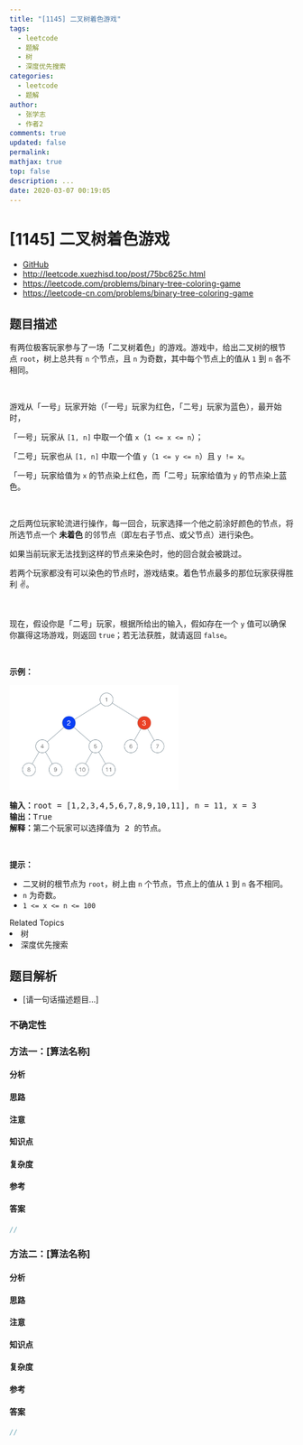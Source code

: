 ```yaml
---
title: "[1145] 二叉树着色游戏"
tags:
  - leetcode
  - 题解
  - 树
  - 深度优先搜索
categories:
  - leetcode
  - 题解
author:
  - 张学志
  - 作者2
comments: true
updated: false
permalink:
mathjax: true
top: false
description: ...
date: 2020-03-07 00:19:05
---
```



# [1145] 二叉树着色游戏
* [GitHub](https://github.com/algoboy101/LeetCodeCrowdsource/tree/master/_posts/QA/%5B1145%5D%20%E4%BA%8C%E5%8F%89%E6%A0%91%E7%9D%80%E8%89%B2%E6%B8%B8%E6%88%8F.md)
* http://leetcode.xuezhisd.top/post/75bc625c.html
* https://leetcode.com/problems/binary-tree-coloring-game
* https://leetcode-cn.com/problems/binary-tree-coloring-game


## 题目描述

<p>有两位极客玩家参与了一场「二叉树着色」的游戏。游戏中，给出二叉树的根节点&nbsp;<code>root</code>，树上总共有 <code>n</code> 个节点，且 <code>n</code> 为奇数，其中每个节点上的值从&nbsp;<code>1</code> 到&nbsp;<code>n</code>&nbsp;各不相同。</p>

<p>&nbsp;</p>

<p>游戏从「一号」玩家开始（「一号」玩家为红色，「二号」玩家为蓝色），最开始时，</p>

<p>「一号」玩家从 <code>[1, n]</code>&nbsp;中取一个值&nbsp;<code>x</code>（<code>1 &lt;= x &lt;= n</code>）；</p>

<p>「二号」玩家也从&nbsp;<code>[1, n]</code>&nbsp;中取一个值&nbsp;<code>y</code>（<code>1 &lt;= y &lt;= n</code>）且&nbsp;<code>y != x</code>。</p>

<p>「一号」玩家给值为&nbsp;<code>x</code>&nbsp;的节点染上红色，而「二号」玩家给值为&nbsp;<code>y</code>&nbsp;的节点染上蓝色。</p>

<p>&nbsp;</p>

<p>之后两位玩家轮流进行操作，每一回合，玩家选择一个他之前涂好颜色的节点，将所选节点一个 <strong>未着色 </strong>的邻节点（即左右子节点、或父节点）进行染色。</p>

<p>如果当前玩家无法找到这样的节点来染色时，他的回合就会被跳过。</p>

<p>若两个玩家都没有可以染色的节点时，游戏结束。着色节点最多的那位玩家获得胜利 ✌️。</p>

<p>&nbsp;</p>

<p>现在，假设你是「二号」玩家，根据所给出的输入，假如存在一个&nbsp;<code>y</code>&nbsp;值可以确保你赢得这场游戏，则返回&nbsp;<code>true</code>；若无法获胜，就请返回 <code>false</code>。</p>

<p>&nbsp;</p>

<p><strong>示例：</strong></p>

<p><strong><img alt="" src="https://raw.githubusercontent.com/algoboy101/LeetCodeCrowdsource/master/imgs/1480-binary-tree-coloring-game.png" style="height: 186px; width: 300px;"></strong></p>

<pre><strong>输入：</strong>root = [1,2,3,4,5,6,7,8,9,10,11], n = 11, x = 3
<strong>输出：</strong>True
<strong>解释：</strong>第二个玩家可以选择值为 2 的节点。
</pre>

<p>&nbsp;</p>

<p><strong>提示：</strong></p>

<ul>
	<li>二叉树的根节点为&nbsp;<code>root</code>，树上由 <code>n</code> 个节点，节点上的值从 <code>1</code> 到 <code>n</code> 各不相同。</li>
	<li><code>n</code> 为奇数。</li>
	<li><code>1 &lt;= x &lt;= n&nbsp;&lt;= 100</code></li>
</ul>
<div><div>Related Topics</div><div><li>树</li><li>深度优先搜索</li></div></div>


## 题目解析
* [请一句话描述题目...]

### 不确定性


### 方法一：[算法名称]

#### 分析

#### 思路

#### 注意

#### 知识点

#### 复杂度

#### 参考

#### 答案

```cpp
//
```


### 方法二：[算法名称]

#### 分析

#### 思路

#### 注意

#### 知识点

#### 复杂度

#### 参考

#### 答案

```cpp
//
```


